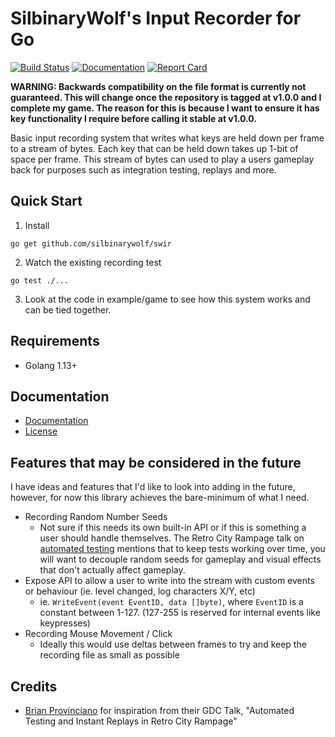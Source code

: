 # SilbinaryWolf's Input Recorder for Go

[![Build Status](https://travis-ci.com/silbinarywolf/swir.svg?branch=master)](https://travis-ci.com/silbinarywolf/swir)
[![Documentation](https://godoc.org/github.com/silbinarywolf/swir?status.svg)](https://godoc.org/github.com/silbinarywolf/swir)
[![Report Card](https://goreportcard.com/badge/github.com/silbinarywolf/swir)](https://goreportcard.com/report/github.com/silbinarywolf/swir)

**WARNING: Backwards compatibility on the file format is currently not guaranteed. This will change once the repository is tagged at v1.0.0 and I complete my game. The reason for this is because I want to ensure it has key functionality I require before calling it stable at v1.0.0.**

Basic input recording system that writes what keys are held down per frame to a stream of bytes. Each key that can be held down takes up 1-bit of space per frame. This stream of bytes can used to play a users gameplay back for purposes such as integration testing, replays and more.

## Quick Start

1) Install
```
go get github.com/silbinarywolf/swir
```

2) Watch the existing recording test
```
go test ./...
```

3) Look at the code in example/game to see how this system works and can be tied together.

## Requirements

* Golang 1.13+

## Documentation

* [Documentation](https://godoc.org/github.com/silbinarywolf/swir)
* [License](LICENSE.md)

## Features that may be considered in the future
I have ideas and features that I'd like to look into adding in the future, however, for now this library achieves the bare-minimum of what I need.

- Recording Random Number Seeds
	- Not sure if this needs its own built-in API or if this is something a user should handle themselves. The Retro City Rampage talk on [automated testing](https://www.youtube.com/watch?v=W20t1zCZv8M) mentions that to keep tests working over time, you will want to decouple random seeds for gameplay and visual effects that don't actually affect gameplay. 
- Expose API to allow a user to write into the stream with custom events or behaviour (ie. level changed, log characters X/Y, etc)
	- ie. `WriteEvent(event EventID, data []byte)`, where `EventID` is a constant between 1-127. (127-255 is reserved for internal events like keypresses)
- Recording Mouse Movement / Click
  - Ideally this would use deltas between frames to try and keep the recording file as small as possible

## Credits

* [Brian Provinciano](https://www.youtube.com/watch?v=W20t1zCZv8M) for inspiration from their GDC Talk, "Automated Testing and Instant Replays in Retro City Rampage"
